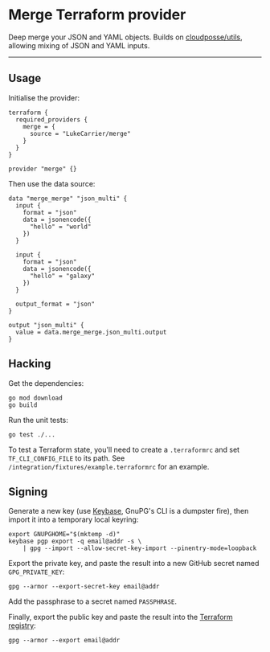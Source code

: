 # Merge Terraform provider

Deep merge your JSON and YAML objects. Builds on [cloudposse/utils](https://github.com/cloudposse/terraform-provider-utils), allowing mixing of JSON and YAML inputs.

---

## Usage

Initialise the provider:

```hcl
terraform {
  required_providers {
    merge = {
      source = "LukeCarrier/merge"
    }
  }
}

provider "merge" {}
```

Then use the data source:

```hcl
data "merge_merge" "json_multi" {
  input {
    format = "json"
    data = jsonencode({
      "hello" = "world"
    })
  }

  input {
    format = "json"
    data = jsonencode({
      "hello" = "galaxy"
    })
  }

  output_format = "json"
}

output "json_multi" {
  value = data.merge_merge.json_multi.output
}
```

## Hacking

Get the dependencies:

```console
go mod download
go build
```

Run the unit tests:

```console
go test ./...
```

To test a Terraform state, you'll need to create a `.terraformrc` and set `TF_CLI_CONFIG_FILE` to its path. See `/integration/fixtures/example.terraformrc` for an example.

## Signing

Generate a new key (use [Keybase](https://keybase.io/), GnuPG's CLI is a dumpster fire), then import it into a temporary local keyring:

```console
export GNUPGHOME="$(mktemp -d)"
keybase pgp export -q email@addr -s \
    | gpg --import --allow-secret-key-import --pinentry-mode=loopback
```

Export the private key, and paste the result into a new GitHub secret named `GPG_PRIVATE_KEY`:

```console
gpg --armor --export-secret-key email@addr
```

Add the passphrase to a secret named `PASSPHRASE`.

Finally, export the public key and paste the result into the [Terraform registry](https://registry.terraform.io/settings/gpg-keys):

```console
gpg --armor --export email@addr
```
